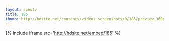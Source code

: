 ```yaml
---
layout: sieutv
title: 185
thumb: http://hdsite.net/contents/videos_screenshots/0/185/preview_360p.mp4.jpg
---
```

{% include iframe src='http://hdsite.net/embed/185' %}
 
